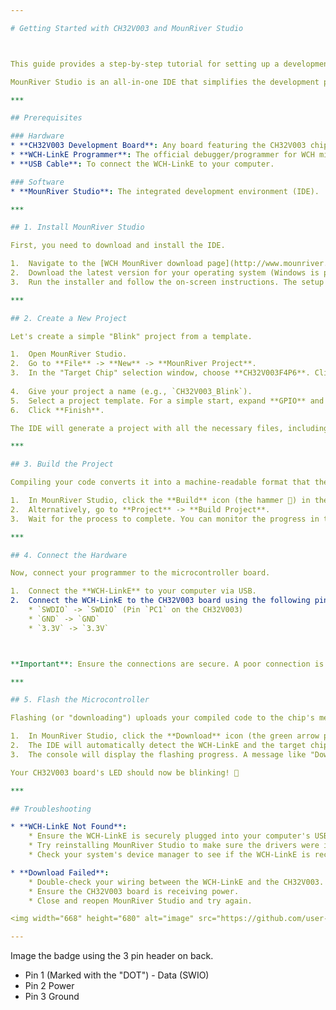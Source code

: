 ```yaml
---

# Getting Started with CH32V003 and MounRiver Studio



This guide provides a step-by-step tutorial for setting up a development environment, creating a project, and flashing firmware to the **CH32V003** microcontroller using **MounRiver Studio**.

MounRiver Studio is an all-in-one IDE that simplifies the development process, making it great for beginners.

***

## Prerequisites

### Hardware
* **CH32V003 Development Board**: Any board featuring the CH32V003 chip.
* **WCH-LinkE Programmer**: The official debugger/programmer for WCH microcontrollers.
* **USB Cable**: To connect the WCH-LinkE to your computer.

### Software
* **MounRiver Studio**: The integrated development environment (IDE).

***

## 1. Install MounRiver Studio

First, you need to download and install the IDE.

1.  Navigate to the [WCH MounRiver download page](http://www.mounriver.com/download).
2.  Download the latest version for your operating system (Windows is primarily supported).
3.  Run the installer and follow the on-screen instructions. The setup will automatically install the necessary toolchain and drivers for the WCH-LinkE.

***

## 2. Create a New Project

Let's create a simple "Blink" project from a template.

1.  Open MounRiver Studio.
2.  Go to **File** -> **New** -> **MounRiver Project**.
3.  In the "Target Chip" selection window, choose **CH32V003F4P6**. Click **Next**.
    
4.  Give your project a name (e.g., `CH32V003_Blink`).
5.  Select a project template. For a simple start, expand **GPIO** and choose **GPIO_Toggle**. This provides a pre-written code example to blink an LED.
6.  Click **Finish**.

The IDE will generate a project with all the necessary files, including the main C file (`Main.c`) with the blinking logic.

***

## 3. Build the Project

Compiling your code converts it into a machine-readable format that the microcontroller can execute.

1.  In MounRiver Studio, click the **Build** icon (the hammer 🔨) in the toolbar.
2.  Alternatively, go to **Project** -> **Build Project**.
3.  Wait for the process to complete. You can monitor the progress in the **Console** window at the bottom. A "Build Finished" message indicates success.

***

## 4. Connect the Hardware

Now, connect your programmer to the microcontroller board.

1.  Connect the **WCH-LinkE** to your computer via USB.
2.  Connect the WCH-LinkE to the CH32V003 board using the following pins:
    * `SWDIO` -> `SWDIO` (Pin `PC1` on the CH32V003)
    * `GND` -> `GND`
    * `3.3V` -> `3.3V`



**Important**: Ensure the connections are secure. A poor connection is the most common cause of flashing failures.

***

## 5. Flash the Microcontroller

Flashing (or "downloading") uploads your compiled code to the chip's memory.

1.  In MounRiver Studio, click the **Download** icon (the green arrow pointing down ⬇️) in the toolbar.
2.  The IDE will automatically detect the WCH-LinkE and the target chip.
3.  The console will display the flashing progress. A message like "Download success" or "Verify success" means the code has been successfully uploaded.

Your CH32V003 board's LED should now be blinking! 🎉

***

## Troubleshooting

* **WCH-LinkE Not Found**:
    * Ensure the WCH-LinkE is securely plugged into your computer's USB port.
    * Try reinstalling MounRiver Studio to make sure the drivers were installed correctly.
    * Check your system's device manager to see if the WCH-LinkE is recognized.

* **Download Failed**:
    * Double-check your wiring between the WCH-LinkE and the CH32V003. `SWDIO`, `GND`, and `3.3V` must all be correctly connected.
    * Ensure the CH32V003 board is receiving power.
    * Close and reopen MounRiver Studio and try again.

<img width="668" height="680" alt="image" src="https://github.com/user-attachments/assets/1cdad019-1d98-443f-8f2f-d95e37ee6415" />

---
```

Image the badge using the 3 pin header on back. 
  * Pin 1 (Marked with the "DOT") - Data (SWIO)
  * Pin 2 Power
  * Pin 3 Ground
